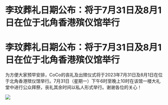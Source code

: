 # 李玟葬礼日期公布：将于7月31日及8月1日在位于北角香港殡仪馆举行

# 李玟葬礼日期公布：将于7月31日及8月1日在位于北角香港殡仪馆举行

为方便大家预早安排，CoCo的丧礼及出殡仪式将于2023年7月31日及8月1日在位于北角香港殡仪馆举行。7月31日（星期一）下午6时至晚上10时在该馆一楼大礼堂中进行公众拜祭，丧礼其余时间以私人形式举行。谢谢各位的关心！

![](https://inews.gtimg.com/news_bt/O6x5N6lIkKwDxqWClm78HOjcOFvNq3AIp8gzSS1mzs54EAA/1000)

